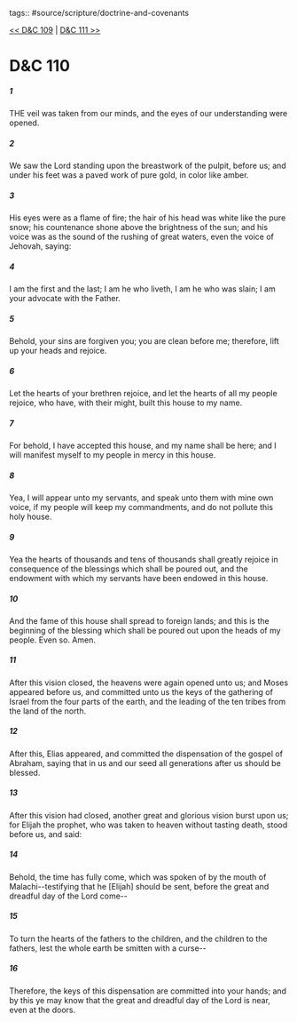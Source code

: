 tags:: #source/scripture/doctrine-and-covenants

[<< D&C 109](/doctrine-and-covenants/D&C_109.md) | [D&C 111 >>](/doctrine-and-covenants/D&C_111.md)

# D&C 110

##### 1

THE veil was taken from our minds, and the eyes of our understanding were opened.

##### 2

We saw the Lord standing upon the breastwork of the pulpit, before us; and under his feet was a paved work of pure gold, in color like amber.

##### 3

His eyes were as a flame of fire; the hair of his head was white like the pure snow; his countenance shone above the brightness of the sun; and his voice was as the sound of the rushing of great waters, even the voice of Jehovah, saying:

##### 4

I am the first and the last; I am he who liveth, I am he who was slain; I am your advocate with the Father.

##### 5

Behold, your sins are forgiven you; you are clean before me; therefore, lift up your heads and rejoice.

##### 6

Let the hearts of your brethren rejoice, and let the hearts of all my people rejoice, who have, with their might, built this house to my name.

##### 7

For behold, I have accepted this house, and my name shall be here; and I will manifest myself to my people in mercy in this house.

##### 8

Yea, I will appear unto my servants, and speak unto them with mine own voice, if my people will keep my commandments, and do not pollute this holy house.

##### 9

Yea the hearts of thousands and tens of thousands shall greatly rejoice in consequence of the blessings which shall be poured out, and the endowment with which my servants have been endowed in this house.

##### 10

And the fame of this house shall spread to foreign lands; and this is the beginning of the blessing which shall be poured out upon the heads of my people. Even so. Amen.

##### 11

After this vision closed, the heavens were again opened unto us; and Moses appeared before us, and committed unto us the keys of the gathering of Israel from the four parts of the earth, and the leading of the ten tribes from the land of the north.

##### 12

After this, Elias appeared, and committed the dispensation of the gospel of Abraham, saying that in us and our seed all generations after us should be blessed.

##### 13

After this vision had closed, another great and glorious vision burst upon us; for Elijah the prophet, who was taken to heaven without tasting death, stood before us, and said:

##### 14

Behold, the time has fully come, which was spoken of by the mouth of Malachi--testifying that he [Elijah] should be sent, before the great and dreadful day of the Lord come--

##### 15

To turn the hearts of the fathers to the children, and the children to the fathers, lest the whole earth be smitten with a curse--

##### 16

Therefore, the keys of this dispensation are committed into your hands; and by this ye may know that the great and dreadful day of the Lord is near, even at the doors.
